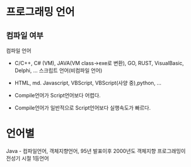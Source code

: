 # 프로그래밍 언어

## 컴파일 여부
컴파일 언어
- C/C++, C# (VM), JAVA(VM class->exe로 변환), GO, RUST, VisualBasic, Delphi, ...
스크립트 언어(비컴파일 언어)
- HTML, md. Javascript, VBScript, VBScript(사양 중),python, ...

- Compile언어가 Script언어보다 어렵다.
- Compile언어가 일반적으로 Script언어보다 실행속도가 빠르다.

# 언어별
Java - 컴파일언어, 객체지향언어, 95년 발표이후 2000년도 객체지향 프로그래밍이 전성기 시절 1등언어